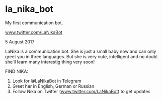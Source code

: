 # la_nika_bot
My first communication bot.

www.twitter.com/LaNikaBot

5 August 2017

LaNika is a communication bot. She is just a small baby now and can only greet you in three languages. But she is very cute, intelligent and no doubt she'll learn many interestig thing very soon!

FIND NIKA:
1. Look for @LaNikaBot in Telegram
2. Greet her in English, German or Russian 
3. Follow Nika on Twitter (www.twitter.com/LaNikaBot) to get updates
